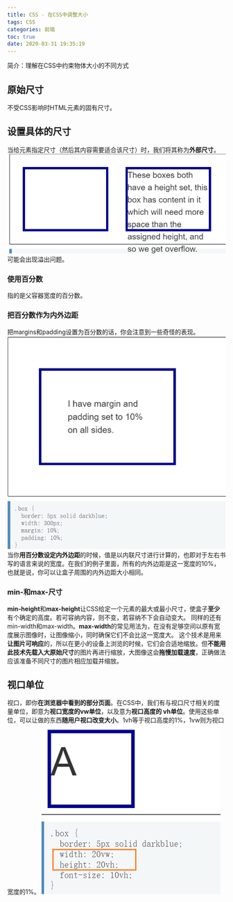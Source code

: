 ```yaml
---
title: CSS - 在CSS中调整大小
tags: CSS
categories: 前端
toc: true
date: 2020-03-31 19:35:19
---
```

简介：理解在CSS中约束物体大小的不同方式
<!-- more -->

## 原始尺寸
不受CSS影响时HTML元素的固有尺寸。

## 设置具体的尺寸
当给元素指定尺寸（然后其内容需要适合该尺寸）时，我们将其称为**外部尺寸**。
![](https://raw.githubusercontent.com/codingbylch/Figure_bed_for_blog/master/img_for_blog/20200331195010.png)
可能会出现溢出问题。

### 使用百分数
指的是父容器宽度的百分数。

### 把百分数作为内外边距
把margins和padding设置为百分数的话，你会注意到一些奇怪的表现。
![](https://raw.githubusercontent.com/codingbylch/Figure_bed_for_blog/master/img_for_blog/20200331195341.png)
当你**用百分数设定内外边距**的时候，值是以内联尺寸进行计算的，也即对于左右书写的语言来说的宽度。在我们的例子里面，所有的内外边距是这一宽度的10%，也就是说，你可以让盒子周围的内外边距大小相同。

### min-和max-尺寸
**min-height**和**max-height**让CSS给定一个元素的最大或最小尺寸，使盒子**至少**有个确定的高度。若可容纳内容，则不变，若容纳不下会自动变大。
同样的还有min-width和max-width。**max-width**的常见用法为，在没有足够空间以原有宽度展示图像时，让图像缩小，同时确保它们不会比这一宽度大。
这个技术是用来**让图片可响应**的，所以在更小的设备上浏览的时候，它们会合适地缩放。但**不能用此技术先载入大原始尺寸**的图片再进行缩放，大图像这会**拖慢加载速度**，正确做法应该准备不同尺寸的图片相应加载并缩放。

## 视口单位
视口，即你**在浏览器中看到的部分页面**。在CSS中，我们有与视口尺寸相关的度量单位，即意为**视口宽度的vw单位**，以及意为**视口高度的 vh单位**。使用这些单位，可以让做的东西**随用户视口改变大小**。1vh等于视口高度的1%，1vw则为视口宽度的1%。
![视口单位](https://raw.githubusercontent.com/codingbylch/Figure_bed_for_blog/master/img_for_blog/20200331221606.png)